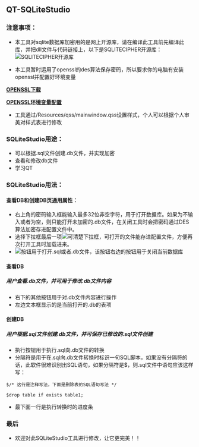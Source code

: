 ## QT-SQLiteStudio

### 注意事项：
* 本工具对sqlite数据库加密用的是网上开源库，请在编译此工具前先编译此库，并把dll文件与代码链接上，以下是SQLITECIPHER开源库：
![SQLITECIPHER开源库](https://github.com/cheng668/QtCipherSqlitePlugin)

* 本工具暂时运用了openssl的des算法保存密码，所以要求你的电脑有安装openssl并配置好环境变量

**[OPENSSL下载](http://www.openssl.com/download.html)**

**[OPENSSL环境变量配置](http://cheng668.com/2016/12/14/OPENSSL-Develop-Config/)**

* 工具通过/Resources/qss/mainwindow.qss设置样式，个人可以根据个人审美对样式表进行修改

### SQLiteStudio用途：
* 可以根据.sql文件创建.db文件，并实现加密
* 查看和修改db文件
* 学习QT

### SQLiteStudio用法：

#### 查看DB和创建DB页通用属性：
* 右上角的密码输入框能输入最多32位非空字符，用于打开数据库。如果为不输入或者为空，则只能打开未加密的.db文件，在关闭工具时会把密码通过DES算法加密存进配置文件中。
* 选择下拉框最后一项![](https://raw.githubusercontent.com/cheng668/QT-SQLiteStudio/master/Resources/images/clear.png)可清楚下拉框，可打开的文件能存进配置文件，方便再次打开工具时加载进来。
* ![](https://raw.githubusercontent.com/cheng668/QT-SQLiteStudio/master/Resources/images/folder.png)按钮用于打开.sql或者.db文件，该按钮右边的按钮用于关闭当前数据库

#### 查看DB
##### 用户查看.db文件，并可用于修改.db文件内容
* 右下的其他按钮用于对.db文件内容进行操作
* 左边文本框显示的是当前打开的.db的表项

#### 创建DB
##### 用户根据.sql文件创建.db文件，并可保存已修改的.sql文件创建
* 执行按钮用于执行.sql向.db文件的转换
* 分隔符是用于在.sql向.db文件转换时标识一句SQL脚本，如果没有分隔符的话，此软件很难识别出SQL语句，如果分隔符是$，则.sql文件中语句应该这样写：

```
$/* 这行是注释写法，下面是删除表的SQL语句写法 */
```
```
$drop table if exists table1;
```
* 最下面一行是执行转换时的进度条

### 最后
* 欢迎对此SQLiteStudio工具进行修改，让它更完美！！
